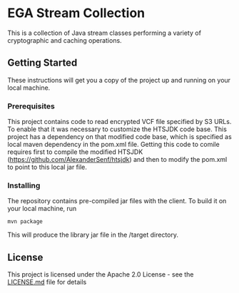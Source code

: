 # EGA Stream Collection

This is a collection of Java stream classes performing a variety of cryptographic and caching operations.

## Getting Started

These instructions will get you a copy of the project up and running on your local machine.

### Prerequisites

This project contains code to read encrypted VCF file specified by S3 URLs. To enable that it was necessary to customize the HTSJDK code base. This project has a dependency on that modified code base, which is specified as local maven dependency in the pom.xml file. Getting this code to comile requires first to compile the modified HTSJDK (https://github.com/AlexanderSenf/htsjdk) and then to modify the pom.xml to point to this local jar file.

### Installing

The repository contains pre-compiled jar files with the client. To build it on your local machine, run

```
mvn package
```

This will produce the library  jar file in the /target directory.

## License

This project is licensed under the Apache 2.0 License - see the [LICENSE.md](LICENSE.md) file for details

